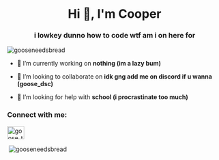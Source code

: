 <h1 align="center">Hi 👋, I'm Cooper</h1>
<h3 align="center">i lowkey dunno how to code wtf am i on here for</h3>

<p align="left"> <img src="https://komarev.com/ghpvc/?username=gooseneedsbread&label=stalkers&color=0e75b6&style=plastic" alt="gooseneedsbread" /> </p>

- 🔭 I’m currently working on **nothing (im a lazy bum)**

- 👯 I’m looking to collaborate on **idk gng add me on discord if u wanna (goose_dsc)**

- 🤝 I’m looking for help with **school (i procrastinate too much)**

<h3 align="left">Connect with me:</h3>
<p align="left">
<a href="https://twitter.com/goose_twt" target="blank"><img align="center" src="https://raw.githubusercontent.com/rahuldkjain/github-profile-readme-generator/master/src/images/icons/Social/twitter.svg" alt="goose_twt" height="30" width="40" /></a>
</p>

<p>&nbsp;<img align="center" src="https://github-readme-stats.vercel.app/api?username=gooseneedsbread&show_icons=true&locale=en" alt="gooseneedsbread" /></p>
